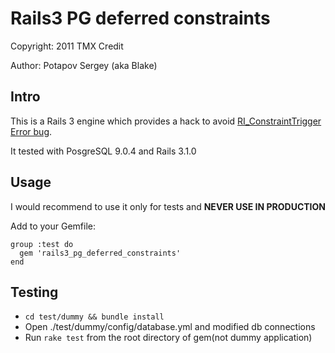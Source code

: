 # Rails3 PG deferred constraints

Copyright: 2011 TMX Credit

Author: Potapov Sergey (aka Blake)


## Intro

This is a Rails 3 engine which provides a hack to avoid
[RI\_ConstraintTrigger Error bug](http://kopongo.com/2008/7/25/postgres-ri_constrainttrigger-error).

It tested with PosgreSQL 9.0.4 and Rails 3.1.0

## Usage

I would recommend to use it only for tests and __NEVER USE IN PRODUCTION__

Add to your Gemfile:

    group :test do
      gem 'rails3_pg_deferred_constraints'
    end

## Testing

* `cd test/dummy && bundle install`
* Open ./test/dummy/config/database.yml and modified db connections
* Run `rake test` from the root directory of gem(not dummy application)
